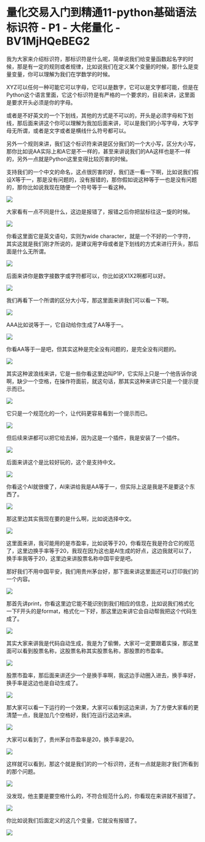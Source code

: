 # 量化交易入门到精通11-python基础语法标识符 - P1 - 大佬量化 - BV1MjHQeBEG2

我为大家来介绍标识符，那标识符是什么呢，简单说我们给变量函数起名字的时候，那是有一定的规则或者规律，比如说我们在定义某个变量的时候，那什么是变量变量，你可以理解为我们在学数学的时候。

XYZ可以任何一种可能它可以字母，它可以是数字，它可以是文字都可能，但是在Python这个语言里面，它这个标识符是有严格的一个要求的，目前来讲，这里面是要求开头必须是你的字母。

或者是不好英文的一个下划线，其他的方式是不可以的，开头是必须字母和下划线，那后面来讲这个你可以理解为我加后面来讲，可以是我们的小写字母，大写字母无所谓，或者是文字或者是横线什么符号都可以。

另外一个规则来讲，我们这个标识符来讲是区分我们的一个大小写，区分大小写，那你比如说AA实际上和A它是不一样的，甚至来讲说我们的AA这样也是不一样的，另外一点就是Python这里变得比较厉害的时候。

支持我们的一个中文的命名，这点很厉害的好，我们逐一看一下啊，比如说我们假设X等于一，那是没有问题的，没有报错的，那你假如说这种等于一也是没有问题的，那你比如说我现在随便一个符号等于一看这种。



![](img/d7c021d3f0ad8bf5ed0c6dd1148bf68a_1.png)

大家看有一点不同是什么，这边是报错了，报错之后你把鼠标往这一旋的时候。

![](img/d7c021d3f0ad8bf5ed0c6dd1148bf68a_3.png)

你看这里面它是英文语句，实则为wide character，就是一个不好的一个字符，其实这就是我们刚才所说的，是建议用字母或者是下划线的方式来进行开头，那后面是什么无所谓。



![](img/d7c021d3f0ad8bf5ed0c6dd1148bf68a_5.png)

后面来讲你是数字接数字或字符都可以，你比如说X1X2啊都可以好。

![](img/d7c021d3f0ad8bf5ed0c6dd1148bf68a_7.png)

我们再看下一个所谓的区分大小写，那这里面来讲我们可以看一下啊。

![](img/d7c021d3f0ad8bf5ed0c6dd1148bf68a_9.png)

AAA比如说等于一，它自动给你生成了AA等于一。

![](img/d7c021d3f0ad8bf5ed0c6dd1148bf68a_11.png)

你看AA等于一是吧，但其实这种是完全没有问题的，是完全没有问题的。

![](img/d7c021d3f0ad8bf5ed0c6dd1148bf68a_13.png)

其实这种波浪线来讲，它是一些你看这里边叫P1P，它实际上只是一个他告诉你说啊，缺少一个空格，在操作符面前，就这句话，那其实这种来讲它只是一个提示提示而已。



![](img/d7c021d3f0ad8bf5ed0c6dd1148bf68a_15.png)

它只是一个规范化的一个，让代码更容易看到一个提示而已。

![](img/d7c021d3f0ad8bf5ed0c6dd1148bf68a_17.png)

但后续来讲都可以把它给去掉，因为这是一个插件，我是安装了一个插件。

![](img/d7c021d3f0ad8bf5ed0c6dd1148bf68a_19.png)

后面来讲这个是比较好玩的，这个是支持中文。

![](img/d7c021d3f0ad8bf5ed0c6dd1148bf68a_21.png)

你看这个AI就很傻了，AI来讲给我是AA等于一，但实际上这是我是不是要这个东西了。

![](img/d7c021d3f0ad8bf5ed0c6dd1148bf68a_23.png)

那这里边其实我现在要的是什么啊，比如说选择中文。

![](img/d7c021d3f0ad8bf5ed0c6dd1148bf68a_25.png)

这里面来讲，我可能用的是市盈率，比如说等于20，你看现在我是符合它的规范了，这里边换手率等于20，我现在因为这也是AI生成的好点，这边我就可以了，换手率我等于20，这里边来讲股票名称中国平安是吧。

那好我们不用中国平安，我们用贵州茅台好，那下面来讲这里面还可以打印我们的一个内容。

![](img/d7c021d3f0ad8bf5ed0c6dd1148bf68a_27.png)

那首先讲print，你看这里边它能不能识别到我们相应的信息，比如说我们格式化一下F开头的是format，格式化一下好，那这里边来讲它会自动帮我把这个代码生成了。



![](img/d7c021d3f0ad8bf5ed0c6dd1148bf68a_29.png)

其实大家来讲我是代码自动生成，我是为了偷懒，大家可一定要跟着实操，那这里面可以看到股票名称，这股票名称其实股票名称，那股票的市盈率。



![](img/d7c021d3f0ad8bf5ed0c6dd1148bf68a_31.png)

股票市盈率，那后面来讲还少一个是换手率啊，我这边手动圈入进去，换手率好，换手率是这边也是自动生成了。

![](img/d7c021d3f0ad8bf5ed0c6dd1148bf68a_33.png)

那大家可以看一下运行的一个效果，大家可以看到这边来讲，为了方便大家看的更清楚一点，我是加几个空格好，我们在运行这边来讲。



![](img/d7c021d3f0ad8bf5ed0c6dd1148bf68a_35.png)

大家可以看到了，贵州茅台市盈率是20，换手率是20。

![](img/d7c021d3f0ad8bf5ed0c6dd1148bf68a_37.png)

这样就可以看到，那这个就是我们的的一个标识符，还有一点就是刚才我们所看到的那个问题。

![](img/d7c021d3f0ad8bf5ed0c6dd1148bf68a_39.png)

没发现，他主要是要空格什么的，不符合规范什么的，你看现在来讲就不报错了。

![](img/d7c021d3f0ad8bf5ed0c6dd1148bf68a_41.png)

你比如说我们后面定义的这几个变量，它就没有报错了。

![](img/d7c021d3f0ad8bf5ed0c6dd1148bf68a_43.png)
